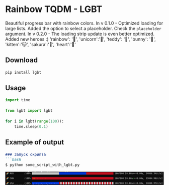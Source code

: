 #  Rainbow TQDM - LGBT

Beautiful progress bar with rainbow colors.
In v 0.1.0 - Optimized loading for large lists.
Added the option to select a placeholder. Check the `placeholder` argument.
In v 0.2.0 - The loading strip update is even better optimized. Added new heroes :)
'rainbow': '🌈', 'unicorn':'🦄', 'teddy': '🧸', 'bunny': '🐰', 'kitten':'🐱', 'sakura':'🌸', 'heart':'🩷'

## Download
```bash
pip install lgbt
```

## Usage
```python
import time

from lgbt import lgbt

for i in lgbt(range(100)):
	time.sleep(0.1)
```


## Example of output
```md
### Запуск скрипта
```bash
$ python some_script_with_lgbt.py
```
![Console](./screenshot1.png)
